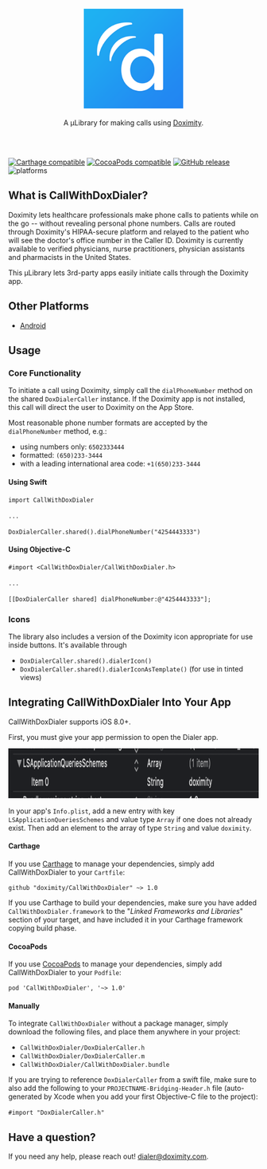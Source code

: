<p align="center">
	<a href="https://github.com/doximity/CallWithDoxDialer/"><img src="ReadmeResources/logo.png" width="200" alt="CallWithDoxDialer" /></a><br /><br />
	A µLibrary for making calls using <a href="https://www.doximity.com">Doximity</a>.<br /><br />
</p>
<br />

[![Carthage compatible](https://img.shields.io/badge/Carthage-compatible-4BC51D.svg?style=flat)](#carthage) [![CocoaPods compatible](https://img.shields.io/cocoapods/v/CallWithDoxDialer.svg)](#cocoapods) [![GitHub release](https://img.shields.io/github/release/doximity/CallWithDoxDialer.svg)](https://github.com/doximity/CallWithDoxDialer/releases) ![platforms](https://img.shields.io/badge/platforms-iOS-lightgrey.svg)


## What is CallWithDoxDialer?

Doximity lets healthcare professionals make phone calls to patients while on the go -- without revealing personal phone numbers. Calls are routed through Doximity's HIPAA-secure platform and relayed to the patient who will see the doctor's office number in the Caller ID. Doximity is currently available to verified physicians, nurse practitioners, physician assistants and pharmacists in the United States.

This µLibrary lets 3rd-party apps easily initiate calls through the Doximity app.

## Other Platforms

* [Android](https://github.com/doximity/android-dialer-call-lib)

## Usage

### Core Functionality
To initiate a call using Doximity, simply call the `dialPhoneNumber` method on the shared `DoxDialerCaller` instance.
If the Doximity app is not installed, this call will direct the user to Doximity on the App Store.

Most reasonable phone number formats are accepted by the `dialPhoneNumber` method, e.g.:
- using numbers only: `6502333444`
- formatted: `(650)233-3444`
- with a leading international area code: `+1(650)233-3444`

#### Using Swift
```
import CallWithDoxDialer

...

DoxDialerCaller.shared().dialPhoneNumber("4254443333")
```

#### Using Objective-C
```
#import <CallWithDoxDialer/CallWithDoxDialer.h>

...

[[DoxDialerCaller shared] dialPhoneNumber:@"4254443333"];
```

### Icons
The library also includes a version of the Doximity icon appropriate for use inside buttons.
It's available through
- `DoxDialerCaller.shared().dialerIcon()`
- `DoxDialerCaller.shared().dialerIconAsTemplate()` (for use in tinted views)



## Integrating CallWithDoxDialer Into Your App

CallWithDoxDialer supports iOS 8.0+.

First, you must give your app permission to open the Dialer app.

<img src="ReadmeResources/InfoPlistExample.png" height="100"/>

In your app's `Info.plist`, add a new entry with key `LSApplicationQueriesSchemes` and value type `Array` if one does not already exist.
Then add an element to the array of type `String` and value `doximity`.


#### Carthage

If you use [Carthage][] to manage your dependencies, simply add
CallWithDoxDialer to your `Cartfile`:

```
github "doximity/CallWithDoxDialer" ~> 1.0
```

If you use Carthage to build your dependencies, make sure you have added `CallWithDoxDialer.framework` to the "_Linked Frameworks and Libraries_" section of your target, and have included it in your Carthage framework copying build phase.

#### CocoaPods

If you use [CocoaPods][] to manage your dependencies, simply add
CallWithDoxDialer to your `Podfile`:

```
pod 'CallWithDoxDialer', '~> 1.0'
```

#### Manually
To integrate `CallWithDoxDialer` without a package manager, simply download the following files, and place them anywhere in your project:
- `CallWithDoxDialer/DoxDialerCaller.h`
- `CallWithDoxDialer/DoxDialerCaller.m`
- `CallWithDoxDialer/CallWithDoxDialer.bundle`

If you are trying to reference `DoxDialerCaller` from a swift file, make sure to also add the following to your `PROJECTNAME-Bridging-Header.h` file (auto-generated by Xcode when you add your first Objective-C file to the project):

```#import "DoxDialerCaller.h"```


## Have a question?
If you need any help, please reach out! <dialer@doximity.com>.



[Carthage]: https://github.com/Carthage/Carthage
[CocoaPods]: https://cocoapods.org/
[Dialer]: https://www.doximity.com/clinicians/download/dialer
